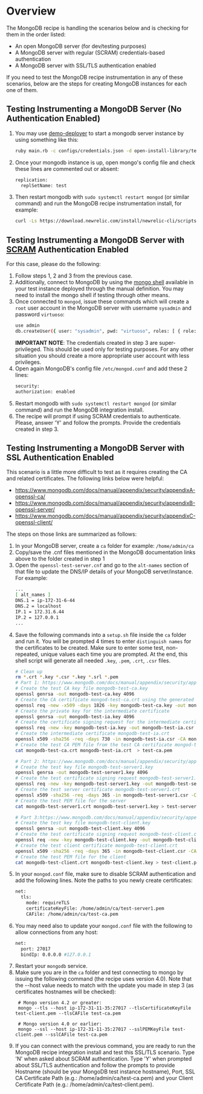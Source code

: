 # Overview

The MongoDB recipe is handling the scenarios below and is checking for them in the order listed:

- An open MongoDB server (for dev/testing purposes)
- A MongoDB server with regular (SCRAM) credentials-based authentication
- A MongoDB server with SSL/TLS authentication enabled

If you need to test the MongoDB recipe instrumentation in any of these scenarios, below are the steps for creating MongoDB instances for each one of them.

## Testing Instrumenting a MongoDB Server (No Authentication Enabled)

1. You may use [demo-deployer](https://github.com/newrelic/demo-deployer) to start a mongodb server instance by using something like this:
    ```sh
    ruby main.rb -c configs/credentials.json -d open-install-library/test/manual/definitions/ohi/linux/mongodb-debian.json
    ```

2. Once your mongodb instance is up, open mongo's config file and check these lines are commented out or absent:
    ```sh
    replication:
      replSetName: test
    ```

3. Then restart mongodb with `sudo systemctl restart mongod` (or similar command) and run the MongoDB recipe instrumentation install, for example:
    ```sh
    curl -Ls https://download.newrelic.com/install/newrelic-cli/scripts/install.sh | bash && sudo NEW_RELIC_API_KEY=<API_KEY> NEW_RELIC_ACCOUNT_ID=<ACCOUNT_ID> NEW_RELIC_REGION=<REGION> /usr/local/bin/newrelic install -n mongodb-open-source-integration

    ```

## Testing Instrumenting a MongoDB Server with [SCRAM](https://www.mongodb.com/docs/manual/core/security-scram/) Authentication Enabled

For this case, please do the following:

1. Follow steps 1, 2 and 3 from the previous case.
2. Additionally, connect to MongoDB by using the [mongo shell](https://www.mongodb.com/products/shell) available in your test instance deployed through the manual definition. You may need to install the mongo shell if testing through other means.
3. Once connected to `mongod`, issue these commands which will create a `root` user account in the MongoDB server with username `sysadmin` and password `virtuoso`:
    ```sh
    use admin
    db.createUser({ user: "sysadmin", pwd: "virtuoso", roles: [ { role: "root", db: "admin" }, { role: "userAdminAnyDatabase", db: "admin" } ] })
    ```
    **IMPORTANT NOTE**: The credentials created in step 3 are super-privileged. This should be used only for testing purposes. For any other situation you should create a more appropriate user account with less privileges.
4. Open again MongoDB's config file `/etc/mongod.conf` and add these 2 lines:
    ```sh
    security:
    authorization: enabled
    ```
5. Restart mongodb with `sudo systemctl restart mongod` (or similar command) and run the MongoDB integration install.
6. The recipe will prompt if using SCRAM credentials to authenticate. Please, answer 'Y' and follow the prompts. Provide the credentials created in step 3.

## Testing Instrumenting a MongoDB Server with SSL Authentication Enabled

This scenario is a little more difficult to test as it requires creating the CA and related certificates. The following links below were helpful: 

- https://www.mongodb.com/docs/manual/appendix/security/appendixA-openssl-ca/
- https://www.mongodb.com/docs/manual/appendix/security/appendixB-openssl-server/
- https://www.mongodb.com/docs/manual/appendix/security/appendixC-openssl-client/

The steps on those links are summarized as follows:

1. In your MongoDB server, create a `ca` folder for example: `/home/admin/ca`
2. Copy/save the .cnf files mentioned in the MongoDB documentation links above to the folder created in step 1
3. Open the `openssl-test-server.cnf` and go to the `alt-names` section of that file to update the DNS/IP details of your MongoDB server/instance. For example:
    ```sh
    ...
    [ alt_names ]
    DNS.1 = ip-172-31-6-44
    DNS.2 = localhost
    IP.1 = 172.31.6.44
    IP.2 = 127.0.0.1  
    ...
    ```
4. Save the following commands into a `setup.sh` file inside the `ca` folder and run it. You will be prompted 4 times to enter `distinguish names` for the certificates to be created. Make sure to enter some test, non-repeated, unique values each time you are prompted. At the end, this shell script will generate all needed `.key`, `.pem`, `.crt`, `.csr` files.
    ```sh
    # Clean up
    rm *.crt *.key *.csr *.key *.srl *.pem
    # Part 1: https://www.mongodb.com/docs/manual/appendix/security/appendixA-openssl-ca/
    # Create the test CA key file mongodb-test-ca.key
    openssl genrsa -out mongodb-test-ca.key 4096
    # Create the CA certificate mongod-test-ca.crt using the generated key file
    openssl req -new -x509 -days 1826 -key mongodb-test-ca.key -out mongodb-test-ca.crt -config openssl-test-ca.cnf
    # Create the private key for the intermediate certificate
    openssl genrsa -out mongodb-test-ia.key 4096
    # Create the certificate signing request for the intermediate certificate
    openssl req -new -key mongodb-test-ia.key -out mongodb-test-ia.csr -config openssl-test-ca.cnf
    # Create the intermediate certificate mongodb-test-ia.crt 
    openssl x509 -sha256 -req -days 730 -in mongodb-test-ia.csr -CA mongodb-test-ca.crt -CAkey mongodb-test-ca.key -set_serial 01 -out mongodb-test-ia.crt -extfile openssl-test-ca.cnf -extensions v3_ca
    # Create the test CA PEM file from the test CA certificate mongod-test-ca.crt and test intermediate certificate mongodb-test-ia.crt
    cat mongodb-test-ca.crt mongodb-test-ia.crt  > test-ca.pem

    # Part 2: https://www.mongodb.com/docs/manual/appendix/security/appendixB-openssl-server/
    # Create the test key file mongodb-test-server1.key
    openssl genrsa -out mongodb-test-server1.key 4096
    # Create the test certificate signing request mongodb-test-server1.csr
    openssl req -new -key mongodb-test-server1.key -out mongodb-test-server1.csr -config openssl-test-server.cnf
    # Create the test server certificate mongodb-test-server1.crt
    openssl x509 -sha256 -req -days 365 -in mongodb-test-server1.csr -CA mongodb-test-ia.crt -CAkey mongodb-test-ia.key -CAcreateserial -out mongodb-test-server1.crt -extfile openssl-test-server.cnf -extensions v3_req
    # Create the test PEM file for the server
    cat mongodb-test-server1.crt mongodb-test-server1.key > test-server1.pem

    # Part 3:https://www.mongodb.com/docs/manual/appendix/security/appendixC-openssl-client/
    # Create the test key file mongodb-test-client.key
    openssl genrsa -out mongodb-test-client.key 4096
    # Create the test certificate signing request mongodb-test-client.csr
    openssl req -new -key mongodb-test-client.key -out mongodb-test-client.csr -config openssl-test-client.cnf
    # Create the test client certificate mongodb-test-client.crt
    openssl x509 -sha256 -req -days 365 -in mongodb-test-client.csr -CA mongodb-test-ia.crt -CAkey mongodb-test-ia.key -CAcreateserial -out mongodb-test-client.crt -extfile openssl-test-client.cnf -extensions v3_req
    # Create the test PEM file for the client
    cat mongodb-test-client.crt mongodb-test-client.key > test-client.pem
    ```
5. In your `mongod.conf` file, make sure to disable SCRAM authentication and add the following lines. Note the paths to you newly create certificates:
    ```sh
    net:
      tls:
        mode: requireTLS
        certificateKeyFile: /home/admin/ca/test-server1.pem
        CAFile: /home/admin/ca/test-ca.pem
    ```
6. You may need also to update your `mongod.conf` file with the following to allow connections from any host:
    ```sh
    net:
      port: 27017
      bindIp: 0.0.0.0 #127.0.0.1
    ```
7. Restart your `mongodb` service.
8. Make sure you are in the `ca` folder and test connecting to mongo by issuing the following command (the recipe uses version 4.0). Note that the --host value needs to match with the update you made in step 3 (as certificates hostnames will be checked):
   ```ssh
    # Mongo version 4.2 or greater:
    mongo --tls --host ip-172-31-11-35:27017 --tlsCertificateKeyFile test-client.pem --tlsCAFile test-ca.pem

    # Mongo version 4.0 or earlier:
    mongo --ssl --host ip-172-31-11-35:27017 --sslPEMKeyFile test-client.pem --sslCAFile test-ca.pem
   ```
9. If you can connect with the previous command, you are ready to run the MongoDB recipe integration install and test this SSL/TLS scenario. Type 'N' when asked about SCRAM authentication. Type 'Y' when prompted about SSL/TLS authentication and follow the prompts to provide Hostname (should be your MongoDB test instance hostname), Port, SSL CA Certificate Path (e.g.: /home/admin/ca/test-ca.pem) and your Client Certificate Path (e.g.: /home/admin/ca/test-client.pem). 
